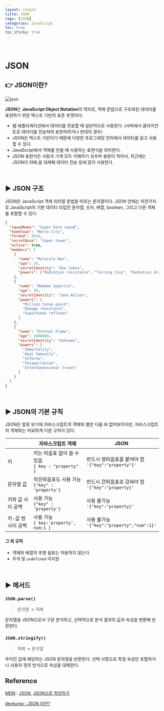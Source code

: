 ```yaml
---
layout: single
title: JSON
tags: [JSON]
categories: JavaScript
toc: true
toc_sticky: true
---
```


<br/>

# JSON

## 👉 JSON이란?

![json](https://www.devkuma.com/docs/json/json.png)

**JSON**은 **JavaScript Object Notation**의 약자로, 객체 문법으로 구조화된 데이터를 표현하기 위한 텍스트 기반의 표준 포맷이다.

- 웹 애플리케이션에서 데이터를 전송할 때 일반적으로 사용한다. (서버에서 클라이언트로 데이터를 전송하여 표현하려거나 반대의 경우)
- JSON은 텍스트 기반이기 때문에 다양한 프로그래밍 언어에서 데이터를 읽고 사용할 수 있다.
- JavaScript에서 객체를 만들 때 사용하는 표현식을 의미한다.
- JSON 표현식은 사람과 기계 모두 이해하기 쉬우며 용량이 작아서, 최근에는 JSON이 XML을 대체해 데이터 전송 등에 많이 사용한다.

<br/>

## ▶️ JSON 구조

JSON은 JavaScript 객체 리터럴 문법을 따르는 문자열이다. JSON 안에는 마찬가지로 JavaScript의 기본 데이터 타입인 문자열, 숫자, 배열, boolean, 그리고 다른 객체를 포함할 수 있다.

```json
{
  "squadName": "Super hero squad",
  "homeTown": "Metro City",
  "formed": 2016,
  "secretBase": "Super tower",
  "active": true,
  "members": [
    {
      "name": "Molecule Man",
      "age": 29,
      "secretIdentity": "Dan Jukes",
      "powers": ["Radiation resistance", "Turning tiny", "Radiation blast"]
    },
    {
      "name": "Madame Uppercut",
      "age": 39,
      "secretIdentity": "Jane Wilson",
      "powers": [
        "Million tonne punch",
        "Damage resistance",
        "Superhuman reflexes"
      ]
    },
    {
      "name": "Eternal Flame",
      "age": 1000000,
      "secretIdentity": "Unknown",
      "powers": [
        "Immortality",
        "Heat Immunity",
        "Inferno",
        "Teleportation",
        "Interdimensional travel"
      ]
    }
  ]
}
```

<br/>

## ▶️ JSON의 기본 규칙

JSON은 얼핏 보기에 자바스크립트의 객체와 별반 다를 바 없어보이지만, 자바스크립트의 객체와는 미묘하게 다른 규칙이 있다.

|                    | 자바스크립트 객체                                       | JSON                                                    |
| ------------------ | ------------------------------------------------------- | ------------------------------------------------------- |
| 키                 | 키는 따옴표 없이 쓸 수 있음<br />`{ key : "property" }` | 반드시 쌍따옴표를 붙여야 함<br />`'{"key":"property"}'` |
| 문자열 값          | 작은따옴표도 사용 가능<br />`{"key" : 'property'}`      | 반드시 큰따옴표로 감싸야 함<br />`'{"key":"property}'`  |
| 키와 값 사이 공백  | 사용 가능<br />`{"key" : 'property'}`                   | 사용 불가능<br />`'{"key":"property}'`                  |
| 키-값 쌍 사이 공백 | 사용 가능<br />`{ key:'property', num:1 }`              | 사용 불가능<br />`'{"key":"property","num":1}'`         |

#### 그 외 규칙

- 객체와 배열의 후행 쉼표는 허용하지 않는다.
- 주석 및 `undefined` 미지원

<br/>

## ▶️ 메서드

### `JSON.parse()`

> 문자열 → 객체

문자열을 JSON으로서 구문 분석하고, 선택적으로 분석 결과의 값과 속성을 변환해 반환한다.

### `JSON.stringify()`

> 객체 → 문자열

주어진 값에 해당하는 JSON 문자열을 반환한다. 선택 사항으로 특정 속성만 포함하거나 사용자 정의 방식으로 속성을 대체한다.

## Reference

[MDN](https://developer.mozilla.org/ko/) : [JSON](https://developer.mozilla.org/ko/docs/Web/JavaScript/Reference/Global_Objects/JSON), [JSON으로 작업하기](https://developer.mozilla.org/ko/docs/Learn/JavaScript/Objects/JSON)

[devkuma : JSON 이란?](https://www.devkuma.com/docs/json/)
